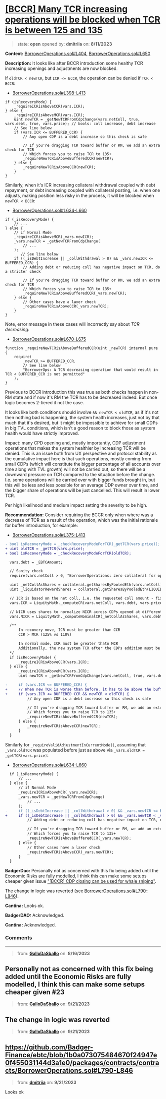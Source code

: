 # [[BCCR] Many TCR increasing operations will be blocked when TCR is between 125 and 135](https://github.com/cantinasec/review-badgerdao/issues/26)

> state: **open** opened by: **dmitriia** on: **8/11/2023**

**Context:** [BorrowerOperations.sol#L404](https://github.com/Badger-Finance/ebtc/blob/46f8df604fe7e8b57cb0ac5ec2aca7530e87bfe0/packages/contracts/contracts/BorrowerOperations.sol#404), [BorrowerOperations.sol#L650](https://github.com/Badger-Finance/ebtc/blob/46f8df604fe7e8b57cb0ac5ec2aca7530e87bfe0/packages/contracts/contracts/BorrowerOperations.sol#L650)

**Description:** It looks like after BCCR introduction some healthy TCR increasing openings and adjustments are now blocked.

If `oldTCR < newTCR`, but `ICR <= BCCR`, the operation can be denied if `TCR < BCCR`: 

- [BorrowerOperations.sol#L398-L413](https://github.com/Badger-Finance/ebtc/blob/46f8df604fe7e8b57cb0ac5ec2aca7530e87bfe0/packages/contracts/contracts/BorrowerOperations.sol#L398-L413)

```solidity
if (isRecoveryMode) {
    _requireICRisAboveCCR(vars.ICR);
} else {
    _requireICRisAboveMCR(vars.ICR);
    uint newTCR = _getNewTCRFromCdpChange(vars.netColl, true, vars.debt, true, vars.price); // bools: coll increase, debt increase
    // See line below
    if (vars.ICR <= BUFFERED_CCR) {
        // Any open CDP is a debt increase so this check is safe

        // If you're dragging TCR toward buffer or RM, we add an extra check for TCR
        // Which forces you to raise TCR to 135+
        _requireNewTCRisAboveBufferedCCR(newTCR);
    } else {
        _requireNewTCRisAboveCCR(newTCR);
    }
}
```

Similarly, when it's ICR increasing collateral withdrawal coupled with debt repayment, or debt increasing coupled with collateral posting, i.e. when one adjusts, making position less risky in the process, it will be blocked when `newTCR < BCCR`: 

- [BorrowerOperations.sol#L634-L660](https://github.com/Badger-Finance/ebtc/blob/46f8df604fe7e8b57cb0ac5ec2aca7530e87bfe0/packages/contracts/contracts/BorrowerOperations.sol#L634-L660)

```solidity
if (_isRecoveryMode) {
    // ...
} else {
    // if Normal Mode
    _requireICRisAboveMCR(_vars.newICR);
    _vars.newTCR = _getNewTCRFromCdpChange(
        // ...
    );
       // See line below
    if ((_isDebtIncrease || _collWithdrawal > 0) && _vars.newICR <= BUFFERED_CCR) {
        // Adding debt or reducing coll has negative impact on TCR, do a stricter check

        // If you're dragging TCR toward buffer or RM, we add an extra check for TCR
        // Which forces you to raise TCR to 135+
        _requireNewTCRisAboveBufferedCCR(_vars.newTCR);
    } else {
        // Other cases have a laxer check
        _requireNewTCRisAboveCCR(_vars.newTCR);
    }
}
```

Note, error message in these cases will incorrectly say about *TCR decreasing*:

- [BorrowerOperations.sol#L670-L675](https://github.com/Badger-Finance/ebtc/blob/46f8df604fe7e8b57cb0ac5ec2aca7530e87bfe0/packages/contracts/contracts/BorrowerOperations.sol#L670-L675)

```solidity
function _requireNewTCRisAboveBufferedCCR(uint _newTCR) internal pure {
    require(
        _newTCR >= BUFFERED_CCR,
        // See line below
        "BorrowerOps: A TCR decreasing operation that would result in TCR < BUFFERED_CCR is not permitted"
    );
}
```

Previous to BCCR introduction this was true as both checks happen in non-RM state and if now it's RM the TCR has to be decreased indeed. But once logic becomes 2-tiered it not the case.

It looks like both conditions should involve `&& newTCR < oldTCR`, as if it's not then nothing bad is happening, the system health increases, just not by that much that it's desired, but it might be impossible to achieve for small CDPs in big TVL conditions, which isn't a good reason to block those as system health would have strictly improved.

Impact: many CPD opening and, mostly importantly, CDP adjustment operations that makes the system healthier by increasing TCR will be denied. This is an issue both from UX perspective and protocol stability as the cumulative impact here is that such operations, mostly coming from small CDPs (which will constitute the bigger percentage of all accounts over time along with TVL growth) will not be carried out, so there will be a downward pressure on TCR compared to the situation before the change. I.e. some operations will be carried over with bigger funds brought in, but this will be less and less possible for an average CDP owner over time, and the bigger share of operations will be just cancelled. This will result in lower TCR.

Per high likelihood and medium impact setting the severity to be high.

**Recommendation:** Consider requiring the BCCR only when where was a decrease of TCR as a result of the operation, which was the initial rationale for buffer introduction, for example:

- [BorrowerOperations.sol#L375-L413](https://github.com/Badger-Finance/ebtc/blob/46f8df604fe7e8b57cb0ac5ec2aca7530e87bfe0/packages/contracts/contracts/BorrowerOperations.sol#L375-L413)

```diff
- bool isRecoveryMode = _checkRecoveryModeForTCR(_getTCR(vars.price));
+ uint oldTCR = _getTCR(vars.price);
+ bool isRecoveryMode = _checkRecoveryModeForTCR(oldTCR);

  vars.debt = _EBTCAmount;

  // Sanity check
  require(vars.netColl > 0, "BorrowerOperations: zero collateral for openCdp()!");

  uint _netCollAsShares = collateral.getSharesByPooledEth(vars.netColl);
  uint _liquidatorRewardShares = collateral.getSharesByPooledEth(LIQUIDATOR_REWARD);

  // ICR is based on the net coll, i.e. the requested coll amount - fixed liquidator incentive gas comp.
  vars.ICR = LiquityMath._computeCR(vars.netColl, vars.debt, vars.price);

  // NICR uses shares to normalize NICR across CDPs opened at different pooled ETH / shares ratios
  vars.NICR = LiquityMath._computeNominalCR(_netCollAsShares, vars.debt);

  /**
      In recovery move, ICR must be greater than CCR
      CCR > MCR (125% vs 110%)

      In normal mode, ICR must be greater thatn MCR
      Additionally, the new system TCR after the CDPs addition must be >CCR
  */
  if (isRecoveryMode) {
      _requireICRisAboveCCR(vars.ICR);
  } else {
      _requireICRisAboveMCR(vars.ICR);
      uint newTCR = _getNewTCRFromCdpChange(vars.netColl, true, vars.debt, true, vars.price); // bools: coll increase, debt increase

-     if (vars.ICR <= BUFFERED_CCR) {
+     // When new TCR is worse than before, it has to be above the buffer
+     if (vars.ICR <= BUFFERED_CCR && newTCR < oldTCR) {
          // Any open CDP is a debt increase so this check is safe

          // If you're dragging TCR toward buffer or RM, we add an extra check for TCR
          // Which forces you to raise TCR to 135+
          _requireNewTCRisAboveBufferedCCR(newTCR);
      } else {
          _requireNewTCRisAboveCCR(newTCR);
      }
  }
```

Similarly for `_requireValidAdjustmentInCurrentMode()`, assuming that `_vars.oldTCR` was populated before just as above via `_vars.oldTCR = _getTCR(vars.price)`:

- [BorrowerOperations.sol#L634-L660](https://github.com/Badger-Finance/ebtc/blob/46f8df604fe7e8b57cb0ac5ec2aca7530e87bfe0/packages/contracts/contracts/BorrowerOperations.sol#L634-L660)

```diff
  if (_isRecoveryMode) {
      // ...
  } else {
      // if Normal Mode
      _requireICRisAboveMCR(_vars.newICR);
      _vars.newTCR = _getNewTCRFromCdpChange(
          // ...
      );
-     if ((_isDebtIncrease || _collWithdrawal > 0) && _vars.newICR <= BUFFERED_CCR) {
+     if ((_isDebtIncrease || _collWithdrawal > 0) && _vars.newTCR < _vars.oldTCR && _vars.newICR <= BUFFERED_CCR) {
          // Adding debt or reducing coll has negative impact on TCR, do a stricter check

          // If you're dragging TCR toward buffer or RM, we add an extra check for TCR
          // Which forces you to raise TCR to 135+
          _requireNewTCRisAboveBufferedCCR(_vars.newTCR);
      } else {
          // Other cases have a laxer check
          _requireNewTCRisAboveCCR(_vars.newTCR);
      }
  }
```

**BadgerDao:** Personally not as concerned with this fix being added until the Economic Risks are fully modelled, I think this can make some setups cheaper given issue ["[BCCR] CDP closing can be used for whale sniping"](https://github.com/cantinasec/review-badgerdao/issues/23).

The change in logic was reverted (see [BorrowerOperations.sol#L790-L846](https://github.com/Badger-Finance/ebtc/blob/1b0a073075484670f24947e0f455031144d3a1e0/packages/contracts/contracts/BorrowerOperations.sol#L790-L846)).

**Cantina:** Looks ok.

**BadgerDAO:** Acknowledged.

**Cantina:** Acknowledged.

### Comments

---
> from: [**GalloDaSballo**](https://github.com/cantinasec/review-badgerdao/issues/26#issuecomment-1680151216) on: **8/16/2023**

Personally not as concerned with this fix being added until the Economic Risks are fully modelled, I think this can make some setups cheaper given #23
---
> from: [**GalloDaSballo**](https://github.com/cantinasec/review-badgerdao/issues/26#issuecomment-1729340636) on: **9/21/2023**

The change in logic was reverted
---
> from: [**GalloDaSballo**](https://github.com/cantinasec/review-badgerdao/issues/26#issuecomment-1729348853) on: **9/21/2023**

https://github.com/Badger-Finance/ebtc/blob/1b0a073075484670f24947e0f455031144d3a1e0/packages/contracts/contracts/BorrowerOperations.sol#L790-L846
---
> from: [**dmitriia**](https://github.com/cantinasec/review-badgerdao/issues/26#issuecomment-1730122665) on: **9/21/2023**

Looks ok
